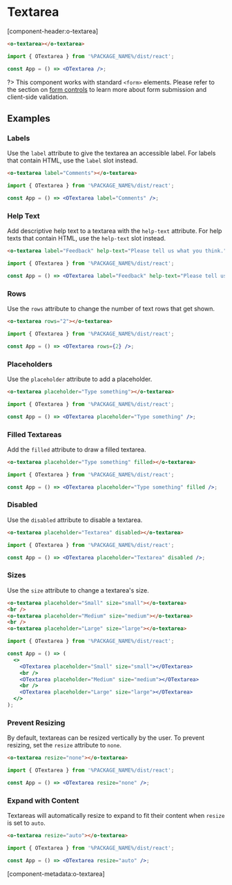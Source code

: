 # Textarea

[component-header:o-textarea]

```html preview
<o-textarea></o-textarea>
```

```jsx react
import { OTextarea } from '%PACKAGE_NAME%/dist/react';

const App = () => <OTextarea />;
```

?> This component works with standard `<form>` elements. Please refer to the section on [form controls](/getting-started/form-controls) to learn more about form submission and client-side validation.

## Examples

### Labels

Use the `label` attribute to give the textarea an accessible label. For labels that contain HTML, use the `label` slot instead.

```html preview
<o-textarea label="Comments"></o-textarea>
```

```jsx react
import { OTextarea } from '%PACKAGE_NAME%/dist/react';

const App = () => <OTextarea label="Comments" />;
```

### Help Text

Add descriptive help text to a textarea with the `help-text` attribute. For help texts that contain HTML, use the `help-text` slot instead.

```html preview
<o-textarea label="Feedback" help-text="Please tell us what you think."> </o-textarea>
```

```jsx react
import { OTextarea } from '%PACKAGE_NAME%/dist/react';

const App = () => <OTextarea label="Feedback" help-text="Please tell us what you think." />;
```

### Rows

Use the `rows` attribute to change the number of text rows that get shown.

```html preview
<o-textarea rows="2"></o-textarea>
```

```jsx react
import { OTextarea } from '%PACKAGE_NAME%/dist/react';

const App = () => <OTextarea rows={2} />;
```

### Placeholders

Use the `placeholder` attribute to add a placeholder.

```html preview
<o-textarea placeholder="Type something"></o-textarea>
```

```jsx react
import { OTextarea } from '%PACKAGE_NAME%/dist/react';

const App = () => <OTextarea placeholder="Type something" />;
```

### Filled Textareas

Add the `filled` attribute to draw a filled textarea.

```html preview
<o-textarea placeholder="Type something" filled></o-textarea>
```

```jsx react
import { OTextarea } from '%PACKAGE_NAME%/dist/react';

const App = () => <OTextarea placeholder="Type something" filled />;
```

### Disabled

Use the `disabled` attribute to disable a textarea.

```html preview
<o-textarea placeholder="Textarea" disabled></o-textarea>
```

```jsx react
import { OTextarea } from '%PACKAGE_NAME%/dist/react';

const App = () => <OTextarea placeholder="Textarea" disabled />;
```

### Sizes

Use the `size` attribute to change a textarea's size.

```html preview
<o-textarea placeholder="Small" size="small"></o-textarea>
<br />
<o-textarea placeholder="Medium" size="medium"></o-textarea>
<br />
<o-textarea placeholder="Large" size="large"></o-textarea>
```

```jsx react
import { OTextarea } from '%PACKAGE_NAME%/dist/react';

const App = () => (
  <>
    <OTextarea placeholder="Small" size="small"></OTextarea>
    <br />
    <OTextarea placeholder="Medium" size="medium"></OTextarea>
    <br />
    <OTextarea placeholder="Large" size="large"></OTextarea>
  </>
);
```

### Prevent Resizing

By default, textareas can be resized vertically by the user. To prevent resizing, set the `resize` attribute to `none`.

```html preview
<o-textarea resize="none"></o-textarea>
```

```jsx react
import { OTextarea } from '%PACKAGE_NAME%/dist/react';

const App = () => <OTextarea resize="none" />;
```

### Expand with Content

Textareas will automatically resize to expand to fit their content when `resize` is set to `auto`.

```html preview
<o-textarea resize="auto"></o-textarea>
```

```jsx react
import { OTextarea } from '%PACKAGE_NAME%/dist/react';

const App = () => <OTextarea resize="auto" />;
```

[component-metadata:o-textarea]
